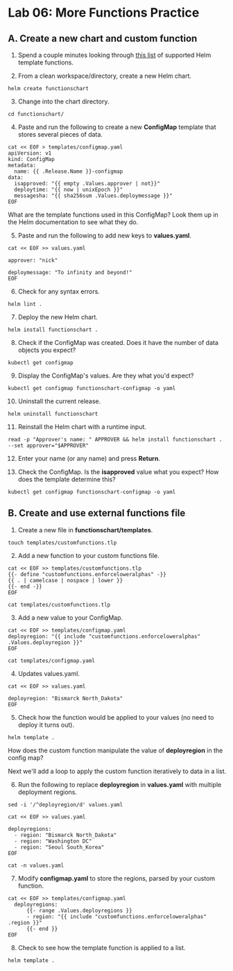# Lab 06: More Functions Practice

## A. Create a new chart and custom function

1. Spend a couple minutes looking through [this list](https://helm.sh/docs/chart_template_guide/function_list/) of supported Helm template functions.

2. From a clean workspace/directory, create a new Helm chart.

```
helm create functionschart
```

3. Change into the chart directory.

```
cd functionschart/
```

4. Paste and run the following to create a new **ConfigMap** template that stores several pieces of data.

```
cat << EOF > templates/configmap.yaml
apiVersion: v1
kind: ConfigMap
metadata:
  name: {{ .Release.Name }}-configmap
data:
  isapproved: "{{ empty .Values.approver | not}}"
  deploytime: "{{ now | unixEpoch }}"
  messagesha: "{{ sha256sum .Values.deploymessage }}"
EOF
```

What are the template functions used in this ConfigMap? Look them up in the Helm documentation to see what they do.

5. Paste and run the following to add new keys to **values.yaml**.

```
cat << EOF >> values.yaml

approver: "nick"

deploymessage: "To infinity and beyond!"
EOF
```

6. Check for any syntax errors.

```
helm lint .
```

7. Deploy the new Helm chart.

```
helm install functionschart .
```

8. Check if the ConfigMap was created. Does it have the number of data objects you expect?

```
kubectl get configmap
```

9. Display the ConfigMap's values. Are they what you'd expect?

```
kubectl get configmap functionschart-configmap -o yaml
```

10. Uninstall the current release.

```
helm uninstall functionschart
```

11. Reinstall the Helm chart with a runtime input.

```
read -p "Approver's name: " APPROVER && helm install functionschart . --set approver="$APPROVER"
```

12. Enter your name (or any name) and press **Return**.

13. Check the ConfigMap. Is the **isapproved** value what you expect? How does the template determine this?

```
kubectl get configmap functionschart-configmap -o yaml
```

## B. Create and use external functions file

1. Create a new file in **functionschart/templates**.

```
touch templates/customfunctions.tlp
```

2. Add a new function to your custom functions file.

```
cat << EOF >> templates/customfunctions.tlp
{{- define "customfunctions.enforceloweralphas" -}}
{{ . | camelcase | nospace | lower }}
{{- end -}}
EOF
```
```
cat templates/customfunctions.tlp
```

3. Add a new value to your ConfigMap.

```
cat << EOF >> templates/configmap.yaml
deployregion: "{{ include "customfunctions.enforceloweralphas" .Values.deployregion }}"
EOF
```
```
cat templates/configmap.yaml
```

4. Updates values.yaml.

```
cat << EOF >> values.yaml

deployregion: "Bismarck North_Dakota"
EOF
```

5. Check how the function would be applied to your values (no need to deploy it turns out).

```
helm template .
```

How does the custom function manipulate the value of **deployregion** in the config map?

Next we'll add a loop to apply the custom function iteratively to data in a list.

6. Run the following to replace **deployregion** in **values.yaml** with multiple deployment regions.

```
sed -i '/^deployregion/d' values.yaml
```
```
cat << EOF >> values.yaml

deployregions:
  - region: "Bismarck North_Dakota"
  - region: "Washington DC"
  - region: "Seoul South_Korea"
EOF
```
```
cat -n values.yaml
```

7. Modify **configmap.yaml** to store the regions, parsed by your custom function.

```
cat << EOF >> templates/configmap.yaml
  deployregions:
      {{- range .Values.deployregions }}
      - region: "{{ include "customfunctions.enforceloweralphas" .region }}"
      {{- end }}
EOF
```

8. Check to see how the template function is applied to a list.

```
helm template .
```
